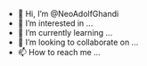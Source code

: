 - 👋 Hi, I’m @NeoAdolfGhandi
- 👀 I’m interested in ...
- 🌱 I’m currently learning ...
- 💞️ I’m looking to collaborate on ...
- 📫 How to reach me ...

<!---
NeoAdolfGhandi/NeoAdolfGhandi is a ✨ special ✨ repository because its `README.md` (this file) appears on your GitHub profile.
You can click the Preview link to take a look at your changes.
--->
